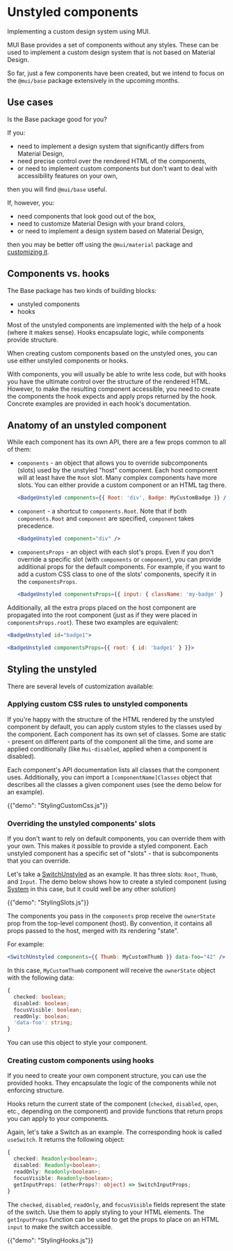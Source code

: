 # Unstyled components

<p class="description">Implementing a custom design system using MUI.</p>

MUI Base provides a set of components without any styles.
These can be used to implement a custom design system that is not based on Material Design.

So far, just a few components have been created,
but we intend to focus on the `@mui/base` package extensively in the upcoming months.

## Use cases

Is the Base package good for you?

If you:

- need to implement a design system that significantly differs from Material Design,
- need precise control over the rendered HTML of the components,
- or need to implement custom components but don't want to deal with accessibility features on your own,

then you will find `@mui/base` useful.

If, however, you:

- need components that look good out of the box,
- need to customize Material Design with your brand colors,
- or need to implement a design system based on Material Design,

then you may be better off using the `@mui/material` package and [customizing it](/customization/how-to-customize/).

## Components vs. hooks

The Base package has two kinds of building blocks:

- unstyled components
- hooks

Most of the unstyled components are implemented with the help of a hook (where it makes sense). Hooks encapsulate logic, while components provide structure.

When creating custom components based on the unstyled ones, you can use either unstyled components or hooks.

With components, you will usually be able to write less code, but with hooks you have the ultimate control over the structure of the rendered HTML.
However, to make the resulting component accessible, you need to create the components the hook expects and apply props returned by the hook.
Concrete examples are provided in each hook's documentation.

## Anatomy of an unstyled component

While each component has its own API, there are a few props common to all of them:

- `components` - an object that allows you to override subcomponents (slots) used by the unstyled "host" component. Each host component will at least have the `Root` slot. Many complex components have more slots. You can either provide a custom component or an HTML tag there.

  ```jsx
  <BadgeUnstyled components={{ Root: 'div', Badge: MyCustomBadge }} />
  ```

- `component` - a shortcut to `components.Root`. Note that if both `components.Root` and `component` are specified, `component` takes precedence.

  ```jsx
  <BadgeUnstyled component="div" />
  ```

- `componentsProps` - an object with each slot's props. Even if you don't override a specific slot (with `components` or `component`), you can provide additional props for the default components. For example, if you want to add a custom CSS class to one of the slots' components, specify it in the `componentsProps`.

  ```jsx
  <BadgeUnstyled componentsProps={{ input: { className: 'my-badge' } }} />
  ```

Additionally, all the extra props placed on the host component are propagated into the root component (just as if they were placed in `componentsProps.root`).
These two examples are equivalent:

```jsx
<BadgeUnstyled id="badge1">
```

```jsx
<BadgeUnstyled componentsProps={{ root: { id: 'badge1' } }}>
```

## Styling the unstyled

There are several levels of customization available:

### Applying custom CSS rules to unstyled components

If you're happy with the structure of the HTML rendered by the unstyled component by default, you can apply custom styles to the classes used by the component.
Each component has its own set of classes.
Some are static - present on different parts of the component all the time, and some are applied conditionally (like `Mui-disabled`, applied when a component is disabled).

Each component's API documentation lists all classes that the component uses.
Additionally, you can import a `[componentName]Classes` object that describes all the classes a given component uses (see the demo below for an example).

{{"demo": "StylingCustomCss.js"}}

### Overriding the unstyled components' slots

If you don't want to rely on default components, you can override them with your own.
This makes it possible to provide a styled component.
Each unstyled component has a specific set of "slots" - that is subcomponents that you can override.

Let's take a [SwitchUnstyled](/api/switch-unstyled/) as an example.
It has three slots: `Root`, `Thumb`, and `Input`.
The demo below shows how to create a styled component (using [System](/system/styled/) in this case, but it could well be any other solution)

{{"demo": "StylingSlots.js"}}

The components you pass in the `components` prop receive the `ownerState` prop from the top-level component (host).
By convention, it contains all props passed to the host, merged with its rendering "state".

For example:

```jsx
<SwitchUnstyled components={{ Thumb: MyCustomThumb }} data-foo="42" />
```

In this case, `MyCustomThumb` component will receive the `ownerState` object with the following data:

```ts
{
  checked: boolean;
  disabled: boolean;
  focusVisible: boolean;
  readOnly: boolean;
  'data-foo': string;
}
```

You can use this object to style your component.

### Creating custom components using hooks

If you need to create your own component structure, you can use the provided hooks.
They encapsulate the logic of the components while not enforcing structure.

Hooks return the current state of the component (`checked`, `disabled`, `open`, etc., depending on the component) and provide functions that return props you can apply to your components.

Again, let's take a Switch as an example. The corresponding hook is called `useSwitch`.
It returns the following object:

```ts
{
  checked: Readonly<boolean>;
  disabled: Readonly<boolean>;
  readOnly: Readonly<boolean>;
  focusVisible: Readonly<boolean>;
  getInputProps: (otherProps?: object) => SwitchInputProps;
}

```

The `checked`, `disabled`, `readOnly`, and `focusVisible` fields represent the state of the switch. Use them to apply styling to your HTML elements.
The `getInputProps` function can be used to get the props to place on an HTML `input` to make the switch accessible.

{{"demo": "StylingHooks.js"}}
